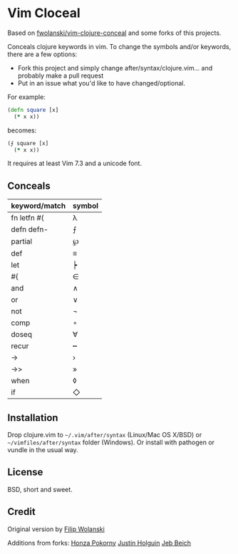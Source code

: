 Vim Cloceal
===========
Based on [fwolanski/vim-clojure-conceal](https://github.com/fwolanski/vim-clojure-conceal) and some forks of this projects.

Conceals clojure keywords in vim. To change the symbols and/or keywords, there are a few options:

* Fork this project and simply change after/syntax/clojure.vim... and probably make a pull request
* Put in an issue what you'd like to have changed/optional.

For example:

```clojure
(defn square [x]
  (* x x))
```

becomes:

```clojure
(⨍ square [x]
  (* x x))
```
It requires at least Vim 7.3 and a unicode font.

Conceals
--------

| keyword/match | symbol |
| --- | --- |
| fn letfn \#( | λ |
| defn defn-  | ⨍ |
| partial     | ℘ |
| def         | ≡ |
| let         | ┝ |
| \#{         | ∈ |
| and         | ∧ |
| or          | ∨ |
| not         | ¬ |
| comp        | ∘ |
| doseq       | ∀ |
| recur       | ┅ |
| ->          | › |
| ->>         | » |
| when        | ◊ |
| if          | ◇ |


Installation
------------

Drop clojure.vim to `~/.vim/after/syntax` (Linux/Mac OS X/BSD) or
`~/vimfiles/after/syntax` folder (Windows). Or install with pathogen or vundle
in the usual way.

License
-------

BSD, short and sweet.

Credit
------

Original version by [Filip Wolanski][1]

Additions from forks: [Honza Pokorny][2] [Justin Holguin][3] [Jeb Beich][4]

[1]: https://github.com/fwolanski/vim-clojure-conceal
[2]: https://github.com/honza
[3]: https://github.com/holguinj
[4]: https://github.com/jebberjeb
